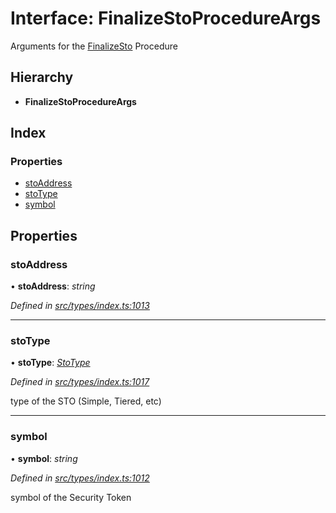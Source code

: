 # Interface: FinalizeStoProcedureArgs

Arguments for the [FinalizeSto](../enums/_types_index_.proceduretype.md#finalizesto) Procedure

## Hierarchy

- **FinalizeStoProcedureArgs**

## Index

### Properties

- [stoAddress](_types_index_.finalizestoprocedureargs.md#stoaddress)
- [stoType](_types_index_.finalizestoprocedureargs.md#stotype)
- [symbol](_types_index_.finalizestoprocedureargs.md#symbol)

## Properties

### stoAddress

• **stoAddress**: _string_

_Defined in [src/types/index.ts:1013](https://github.com/PolymathNetwork/polymath-sdk/blob/d80c6e9/src/types/index.ts#L1013)_

---

### stoType

• **stoType**: _[StoType](../enums/_types_index_.stotype.md)_

_Defined in [src/types/index.ts:1017](https://github.com/PolymathNetwork/polymath-sdk/blob/d80c6e9/src/types/index.ts#L1017)_

type of the STO (Simple, Tiered, etc)

---

### symbol

• **symbol**: _string_

_Defined in [src/types/index.ts:1012](https://github.com/PolymathNetwork/polymath-sdk/blob/d80c6e9/src/types/index.ts#L1012)_

symbol of the Security Token
